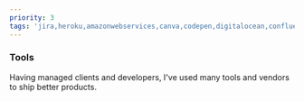 ```yaml
---
priority: 3
tags: 'jira,heroku,amazonwebservices,canva,codepen,digitalocean,confluence'
---
```


### Tools

Having managed clients and developers, I've used many tools
and vendors to ship better products.
